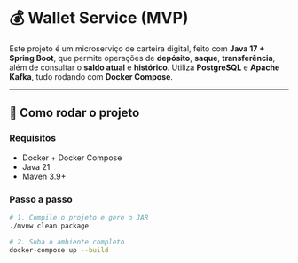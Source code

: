 # 💰 Wallet Service (MVP)

Este projeto é um microserviço de carteira digital, feito com **Java 17 + Spring Boot**, que permite operações de **depósito**, **saque**, **transferência**, além de consultar o **saldo atual** e **histórico**. Utiliza **PostgreSQL** e **Apache Kafka**, tudo rodando com **Docker Compose**.

---

## 🚀 Como rodar o projeto

### Requisitos
- Docker + Docker Compose
- Java 21
- Maven 3.9+

### Passo a passo

```bash
# 1. Compile o projeto e gere o JAR
./mvnw clean package

# 2. Suba o ambiente completo
docker-compose up --build
